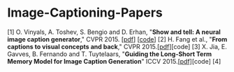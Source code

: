# Image-Captioning-Papers
[1] O. Vinyals, A. Toshev, S. Bengio and D. Erhan, "**Show and tell: A neural image caption generator**," CVPR 2015.  [[pdf](https://www.cv-foundation.org/openaccess/content_cvpr_2015/papers/Vinyals_Show_and_Tell_2015_CVPR_paper.pdf)] [[code](https://github.com/tensorflow/models/tree/master/research/im2txt)]
[2] H. Fang et al., "**From captions to visual concepts and back**," CVPR 2015.[[pdf]](https://arxiv.org/pdf/1411.4952v3.pdf)[code]
[3] X. Jia, E. Gavves, B. Fernando and T. Tuytelaars, "**Guiding the Long-Short Term Memory Model for Image Caption Generation**" ICCV  2015.[\[pdf\]](https://ieeexplore.ieee.org/stamp/stamp.jsp?tp=&arnumber=7410634)[code]
[4]


